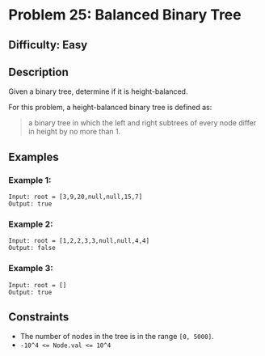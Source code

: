 # Problem 25: Balanced Binary Tree

## Difficulty: Easy

## Description
Given a binary tree, determine if it is height-balanced.

For this problem, a height-balanced binary tree is defined as:

> a binary tree in which the left and right subtrees of every node differ in height by no more than 1.

## Examples

### Example 1:
```
Input: root = [3,9,20,null,null,15,7]
Output: true
```

### Example 2:
```
Input: root = [1,2,2,3,3,null,null,4,4]
Output: false
```

### Example 3:
```
Input: root = []
Output: true
```

## Constraints
- The number of nodes in the tree is in the range `[0, 5000]`.
- `-10^4 <= Node.val <= 10^4`
